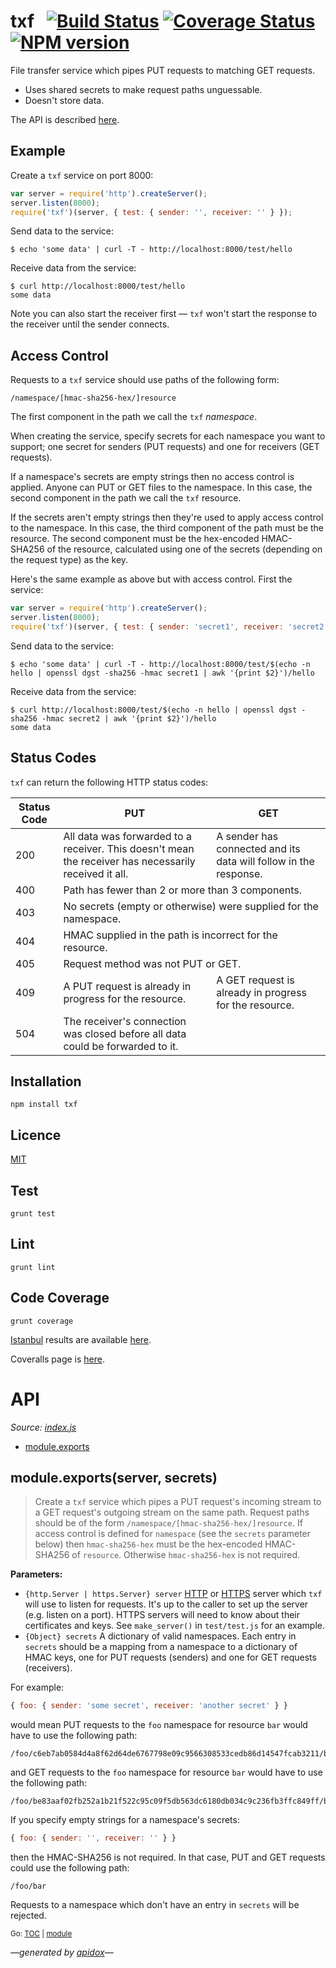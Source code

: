 # txf&nbsp;&nbsp;&nbsp;[![Build Status](https://travis-ci.org/davedoesdev/txf.png)](https://travis-ci.org/davedoesdev/txf) [![Coverage Status](https://coveralls.io/repos/davedoesdev/txf/badge.png?branch=master&service=github)](https://coveralls.io/r/davedoesdev/txf?branch=master) [![NPM version](https://badge.fury.io/js/txf.png)](http://badge.fury.io/js/txf)

File transfer service which pipes PUT requests to matching GET requests.

- Uses shared secrets to make request paths unguessable.
- Doesn't store data.

The API is described [here](#api).

## Example

Create a `txf` service on port 8000:

```javascript
var server = require('http').createServer();
server.listen(8000);
require('txf')(server, { test: { sender: '', receiver: '' } });
```

Send data to the service:

```shell
$ echo 'some data' | curl -T - http://localhost:8000/test/hello
```

Receive data from the service:

```shell
$ curl http://localhost:8000/test/hello
some data
```

Note you can also start the receiver first &mdash; `txf` won't start the
response to the receiver until the sender connects.

## Access Control

Requests to a `txf` service should use paths of the following form:

```
/namespace/[hmac-sha256-hex/]resource
```

The first component in the path we call the `txf` _namespace_.

When creating the service, specify secrets for each namespace you want to
support; one secret for senders (PUT requests) and one for receivers
(GET requests).

If a namespace's secrets are empty strings then no access control is applied.
Anyone can PUT or GET files to the namespace. In this case, the second component
in the path we call the `txf` resource.

If the secrets aren't empty strings then they're used to apply access control
to the namespace. In this case, the third component of the path must be the
resource. The second component must be the hex-encoded HMAC-SHA256 of the
resource, calculated using one of the secrets (depending on the request type)
as the key.

Here's the same example as above but with access control. First the service:

```javascript
var server = require('http').createServer();
server.listen(8000);
require('txf')(server, { test: { sender: 'secret1', receiver: 'secret2' } });
```

Send data to the service:

```shell
$ echo 'some data' | curl -T - http://localhost:8000/test/$(echo -n hello | openssl dgst -sha256 -hmac secret1 | awk '{print $2}')/hello
```

Receive data from the service:

```shell
$ curl http://localhost:8000/test/$(echo -n hello | openssl dgst -sha256 -hmac secret2 | awk '{print $2}')/hello
some data
```

## Status Codes

`txf` can return the following HTTP status codes:

<table>
<thead>
<tr>
<th>
Status Code
</th>
<th>
PUT
</th>
<th>
GET
</th>
</tr>
<tbody>
<tr>
<td>
200
</td>
<td>
All data was forwarded to a receiver. This doesn't mean the receiver has
necessarily received it all.
</td>
<td>
A sender has connected and its data will follow in the response.
</td>
</tr>
<tr>
<td>
400
</td>
<td colspan="2">
Path has fewer than 2 or more than 3 components.
</td>
</tr>
<tr>
<td>
403
</td>
<td colspan="2">
No secrets (empty or otherwise) were supplied for the namespace.
</td>
</tr>
<tr>
<td>
404
</td>
<td colspan="2">
HMAC supplied in the path is incorrect for the resource.
</td>
</tr>
<tr>
<td>
405
</td>
<td colspan="2">
Request method was not PUT or GET.
</td>
</tr>
<tr>
<td>
409
</td>
<td>
A PUT request is already in progress for the resource.
</td>
<td>
A GET request is already in progress for the resource.
</td>
</tr>
<tr>
<td>
504
</td>
<td>
The receiver's connection was closed before all data could be forwarded to it.
</td>
<td>
</td>
</tr>
</tbody>
</table>

## Installation

```shell
npm install txf
```

## Licence

[MIT](LICENCE)

## Test

```shell
grunt test
```

## Lint

```shell
grunt lint
```

## Code Coverage

```shell
grunt coverage
```

[Istanbul](http://gotwarlost.github.io/istanbul/) results are available [here](http://rawgit.davedoesdev.com/davedoesdev/txf/master/coverage/lcov-report/index.html).

Coveralls page is [here](https://coveralls.io/r/davedoesdev/txf).

# API

_Source: [index.js](/index.js)_

<a name="tableofcontents"></a>

- <a name="toc_moduleexportsserver-secrets"></a><a name="toc_module"></a>[module.exports](#moduleexportsserver-secrets)

<a name="module"></a>

## module.exports(server, secrets)

> Create a `txf` service which pipes a PUT request's incoming stream to a GET
request's outgoing stream on the same path. Request paths should be of the form
`/namespace/[hmac-sha256-hex/]resource`. If access control is defined for
`namespace` (see the `secrets` parameter below) then `hmac-sha256-hex` must be
the hex-encoded HMAC-SHA256 of `resource`. Otherwise `hmac-sha256-hex` is
not required.

**Parameters:**

- `{http.Server | https.Server} server` [HTTP](https://nodejs.org/dist/latest-v4.x/docs/api/http.html#http_class_http_server) or [HTTPS](https://nodejs.org/dist/latest-v4.x/docs/api/https.html#https_class_https_server) server which `txf` will use to listen for requests. It's up to the caller to set up the server (e.g. listen on a port). HTTPS servers will need to know about their certificates and keys. See `make_server()` in `test/test.js` for an example.
- `{Object} secrets` A dictionary of valid namespaces. Each entry in `secrets` should be a mapping from a namespace to a dictionary of HMAC keys, one for PUT requests (senders) and one for GET requests (receivers).


For example:

```javascript
{ foo: { sender: 'some secret', receiver: 'another secret' } }
```

would mean PUT requests to the `foo` namespace for resource `bar` would have
to use the following path:

```
/foo/c6eb7ab0584d4a8f62d64de6767798e09c9566308533cedb86d14547fcab3211/bar
```

and GET requests to the `foo` namespace for resource `bar` would have to use
the following path:

```
/foo/be83aaf02fb252a1b21f522c95c09f5db563dc6180db034c9c236fb3ffc849ff/bar
```

If you specify empty strings for a namespace's secrets:

```javascript
{ foo: { sender: '', receiver: '' } }
```

then the HMAC-SHA256 is not required. In that case, PUT and GET requests could
use the following path:

```
/foo/bar
```

Requests to a namespace which don't have an entry in `secrets` will be rejected.

<sub>Go: [TOC](#tableofcontents) | [module](#toc_module)</sub>

_&mdash;generated by [apidox](https://github.com/codeactual/apidox)&mdash;_
